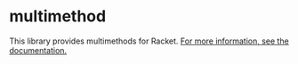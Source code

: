 # multimethod

This library provides multimethods for Racket. [For more information, see the documentation.](https://docs.racket-lang.org/multimethod/index.html)
